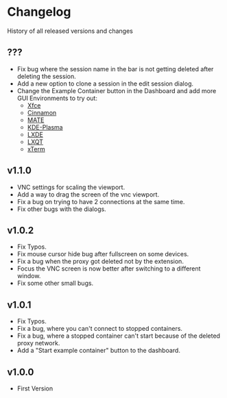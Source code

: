 # Changelog

History of all released versions and changes

## ???
- Fix bug where the session name in the bar is not getting deleted after deleting the session.
- Add a new option to clone a session in the edit session dialog.
- Change the Example Container button in the Dashboard and add more GUI Environments to try out:
  - [Xfce](https://github.com/pgmystery/docker-extension-vnc/tree/main/docker/vnc_ubuntu/xfce)
  - [Cinnamon](https://github.com/pgmystery/docker-extension-vnc/tree/main/docker/vnc_ubuntu/cinnamon)
  - [MATE](https://github.com/pgmystery/docker-extension-vnc/tree/main/docker/vnc_ubuntu/mate)
  - [KDE-Plasma](https://github.com/pgmystery/docker-extension-vnc/tree/main/docker/vnc_ubuntu/kde-plasma)
  - [LXDE](https://github.com/pgmystery/docker-extension-vnc/tree/main/docker/vnc_ubuntu/lxde)
  - [LXQT](https://github.com/pgmystery/docker-extension-vnc/tree/main/docker/vnc_ubuntu/lxqt)
  - [xTerm](https://github.com/pgmystery/docker-extension-vnc/tree/main/docker/vnc_ubuntu/xterm)

## v1.1.0
- VNC settings for scaling the viewport.
- Add a way to drag the screen of the vnc viewport.
- Fix a bug on trying to have 2 connections at the same time.
- Fix other bugs with the dialogs.

## v1.0.2
- Fix Typos.
- Fix mouse cursor hide bug after fullscreen on some devices.
- Fix a bug when the proxy got deleted not by the extension.
- Focus the VNC screen is now better after switching to a different window.
- Fix some other small bugs.

## v1.0.1
- Fix Typos.
- Fix a bug, where you can't connect to stopped containers.
- Fix a bug, where a stopped container can't start because of the deleted proxy network.
- Add a "Start example container" button to the dashboard.

## v1.0.0
- First Version
